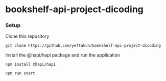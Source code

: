 # bookshelf-api-project-dicoding

### Setup

Clone this repository
```
git clone https://github.com/yeftakun/bookshelf-api-project-dicoding
```
Install the @hapi/hapi package and run the application
```
npm install @hapi/hapi
```
```
npm run start
```
